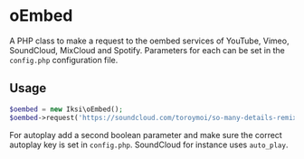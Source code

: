 # oEmbed

A PHP class to make a request to the oembed services of YouTube, Vimeo, SoundCloud, MixCloud and Spotify. Parameters for each can be set in the `config.php` configuration file.

## Usage

```PHP
$oembed = new Iksi\oEmbed();
$oembed->request('https://soundcloud.com/toroymoi/so-many-details-remix');
```

For autoplay add a second boolean parameter and make sure the correct autoplay key is set in `config.php`. SoundCloud for instance uses `auto_play`.
